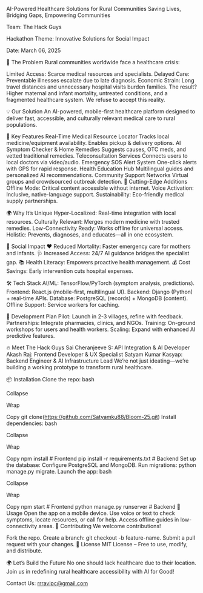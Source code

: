 AI-Powered Healthcare Solutions for Rural Communities
Saving Lives, Bridging Gaps, Empowering Communities


Team: The Hack Guys

Hackathon Theme: Innovative Solutions for Social Impact

Date: March 06, 2025

🚨 The Problem
Rural communities worldwide face a healthcare crisis:

Limited Access: Scarce medical resources and specialists.
Delayed Care: Preventable illnesses escalate due to late diagnosis.
Economic Strain: Long travel distances and unnecessary hospital visits burden families.
The result? Higher maternal and infant mortality, untreated conditions, and a fragmented healthcare system. We refuse to accept this reality.

💡 Our Solution
An AI-powered, mobile-first healthcare platform designed to deliver fast, accessible, and culturally relevant medical care to rural populations.

🚀 Key Features
Real-Time Medical Resource Locator
Tracks local medicine/equipment availability.
Enables pickup & delivery options.
AI Symptom Checker & Home Remedies
Suggests causes, OTC meds, and vetted traditional remedies.
Teleconsultation Services
Connects users to local doctors via video/audio.
Emergency SOS Alert System
One-click alerts with GPS for rapid response.
Health Education Hub
Multilingual guides and personalized AI recommendations.
Community Support Networks
Virtual groups and crowdsourced outbreak detection.
🔬 Cutting-Edge Additions
Offline Mode: Critical content accessible without internet.
Voice Activation: Inclusive, native-language support.
Sustainability: Eco-friendly medical supply partnerships.

🌍 Why It’s Unique
Hyper-Localized: Real-time integration with local resources.
Culturally Relevant: Merges modern medicine with trusted remedies.
Low-Connectivity Ready: Works offline for universal access.
Holistic: Prevents, diagnoses, and educates—all in one ecosystem.

🎯 Social Impact
❤️ Reduced Mortality: Faster emergency care for mothers and infants.
🩺 Increased Access: 24/7 AI guidance bridges the specialist gap.
📚 Health Literacy: Empowers proactive health management.
💰 Cost Savings: Early intervention cuts hospital expenses.

🛠 Tech Stack
AI/ML: TensorFlow/PyTorch (symptom analysis, predictions).
Frontend: React.js (mobile-first, multilingual UI).
Backend: Django (Python) + real-time APIs.
Database: PostgreSQL (records) + MongoDB (content).
Offline Support: Service workers for caching.

🚀 Development Plan
Pilot: Launch in 2-3 villages, refine with feedback.
Partnerships: Integrate pharmacies, clinics, and NGOs.
Training: On-ground workshops for users and health workers.
Scaling: Expand with enhanced AI predictive features.

🔥 Meet The Hack Guys
Sai Cheranjeeve S: API Integration & AI Developer
Akash Raj: Frontend Developer & UX Specialist
Satyam Kumar Kasyap: Backend Engineer & AI Infrastructure Lead
We’re not just ideating—we’re building a working prototype to transform rural healthcare.

📦 Installation
Clone the repo:
bash

Collapse

Wrap

Copy
git clone(https://github.com/Satyamku88/Bloom-25.git)
Install dependencies:
bash

Collapse

Wrap

Copy
npm install  # Frontend
pip install -r requirements.txt  # Backend
Set up the database:
Configure PostgreSQL and MongoDB.
Run migrations: python manage.py migrate.
Launch the app:
bash

Collapse

Wrap

Copy
npm start  # Frontend
python manage.py runserver  # Backend
🌟 Usage
Open the app on a mobile device.
Use voice or text to check symptoms, locate resources, or call for help.
Access offline guides in low-connectivity areas.
🤝 Contributing
We welcome contributions!

Fork the repo.
Create a branch: git checkout -b feature-name.
Submit a pull request with your changes.
📜 License
MIT License – Free to use, modify, and distribute.

🌍 Let’s Build the Future
No one should lack healthcare due to their location. Join us in redefining rural healthcare accessibility with AI for Good!

Contact Us: rrravipc@gmail.com

